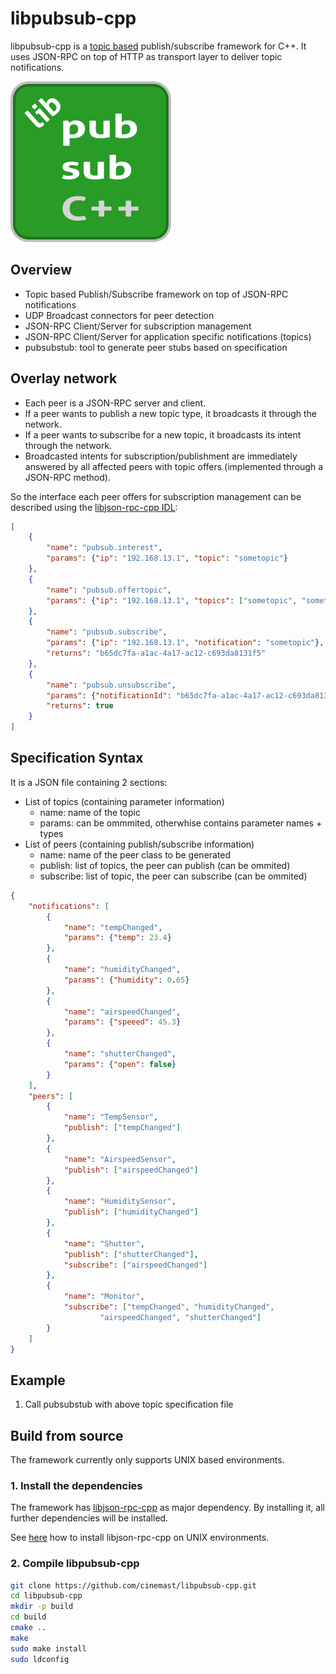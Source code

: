 # libpubsub-cpp
libpubsub-cpp is a [topic based](https://en.wikipedia.org/wiki/Publish%E2%80%93subscribe_pattern#Message_filtering) publish/subscribe framework for C++. It uses
JSON-RPC on top of HTTP as transport layer to deliver topic notifications.

![libjson-rpc-cpp logo](https://github.com/cinemast/libpubsub-cpp/blob/master/dev/logo.png?raw=true)

## Overview
- Topic based Publish/Subscribe framework on top of JSON-RPC notifications
- UDP Broadcast connectors for peer detection
- JSON-RPC Client/Server for subscription management
- JSON-RPC Client/Server for application specific notifications (topics)
- pubsubstub: tool to generate peer stubs based on specification

## Overlay network
- Each peer is a JSON-RPC server and client.
- If a peer wants to publish a new topic type, it broadcasts it through
the network.
- If a peer wants to subscribe for a new topic, it broadcasts its intent through
the network.
- Broadcasted intents for subscription/publishment are immediately answered by
all affected peers with topic offers (implemented through a JSON-RPC method).

So the interface each peer offers for subscription management can be described
using the [libjson-rpc-cpp IDL](https://github.com/cinemast/libjson-rpc-cpp#step-1-writing-the-specification-file):

```json
[
	{
		"name": "pubsub.interest",
		"params": {"ip": "192.168.13.1", "topic": "sometopic"}
	},
	{
		"name": "pubsub.offertopic",
		"params": {"ip": "192.168.13.1", "topics": ["sometopic", "sometopic2"]}
	},
	{
		"name": "pubsub.subscribe",
		"params": {"ip": "192.168.13.1", "notification": "sometopic"},
		"returns": "b65dc7fa-a1ac-4a17-ac12-c693da8131f5"
	},
	{
		"name": "pubsub.unsubscribe",
		"params": {"notificationId": "b65dc7fa-a1ac-4a17-ac12-c693da8131f5"},
		"returns": true
	}
]
```


## Specification Syntax 
It is a JSON file containing 2 sections:

- List of topics (containing parameter information)
	- name: name of the topic
	- params: can be ommmited, otherwhise contains parameter names + types
- List of peers (containing publish/subscribe information)
	- name: name of the peer class to be generated
	- publish: list of topics, the peer can publish (can be ommited)
	- subscribe: list of topic, the peer can subscribe (can be ommited)

```json
{
	"notifications": [
		{
			"name": "tempChanged",
			"params": {"temp": 23.4}
		},
		{
			"name": "humidityChanged",
			"params": {"humidity": 0.65}
		},
		{
			"name": "airspeedChanged",
			"params": {"speeed": 45.3}
		},
		{
			"name": "shutterChanged",
			"params": {"open": false}
		}
	],
	"peers": [
		{
			"name": "TempSensor",
			"publish": ["tempChanged"]
		},
		{
			"name": "AirspeedSensor",
			"publish": ["airspeedChanged"]
		},
		{
			"name": "HumiditySensor",
			"publish": ["humidityChanged"]
		},
		{
			"name": "Shutter",
			"publish": ["shutterChanged"],
			"subscribe": ["airspeedChanged"]
		},
		{
			"name": "Monitor",
			"subscribe": ["tempChanged", "humidityChanged", 
					"airspeedChanged", "shutterChanged"]
		}
	]
}
```

## Example

1. Call pubsubstub with above topic specification file

## Build from source

The framework currently only supports UNIX based environments.

### 1. Install the dependencies

The framework has [libjson-rpc-cpp](https://github.com/cinemast/libjson-rpc-cpp) 
as major dependency. By installing it, all further dependencies will be installed.

See [here](https://github.com/cinemast/libjson-rpc-cpp#install-the-framework) how to install libjson-rpc-cpp on UNIX environments.

### 2. Compile libpubsub-cpp
```sh
git clone https://github.com/cinemast/libpubsub-cpp.git
cd libpubsub-cpp
mkdir -p build
cd build
cmake ..
make
sudo make install
sudo ldconfig
```

